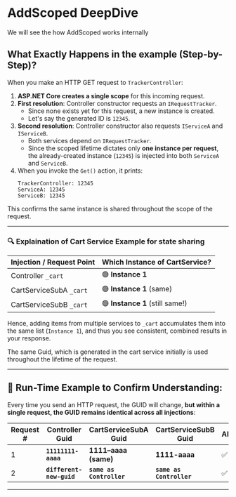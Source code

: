 ﻿# AddScoped DeepDive

We will see the how AddScoped works internally

## What Exactly Happens in the example (Step-by-Step)?

When you make an HTTP GET request to `TrackerController`:

1. **ASP.NET Core creates a single scope** for this incoming request.
2. **First resolution**: Controller constructor requests an `IRequestTracker`.  
   - Since none exists yet for this request, a new instance is created.
   - Let's say the generated ID is `12345`.
3. **Second resolution**: Controller constructor also requests `IServiceA` and `IServiceB`.  
   - Both services depend on `IRequestTracker`.
   - Since the scoped lifetime dictates only **one instance per request**, the already-created instance (`12345`) is injected into both `ServiceA` and `ServiceB`.
4. When you invoke the `Get()` action, it prints:
   ```
   TrackerController: 12345
   ServiceA: 12345
   ServiceB: 12345
   ```

This confirms the same instance is shared throughout the scope of the request.

---

### 🔍 **Explaination of Cart Service Example for state sharing**

| Injection / Request Point        | Which Instance of CartService?   |
|----------------------------------|----------------------------------|
| Controller `_cart`               | 🟢 **Instance 1**                |
| CartServiceSubA `_cart`                 | 🟢 **Instance 1** (same)         |
| CartServiceSubB `_cart`                 | 🟢 **Instance 1** (still same!)  |

Hence, adding items from multiple services to `_cart` accumulates them into the same list (`Instance 1`), and thus you see consistent, combined results in your response.

The same Guid, which is generated in the cart service initially is used throughout the lifetime of the request.

---

## **🎯 Run-Time Example to Confirm Understanding:**

Every time you send an HTTP request, the GUID will change, **but within a single request, the GUID remains identical across all injections**:

| Request # | Controller Guid                           | CartServiceSubA Guid                              | CartServiceSubB Guid                              | AllSame |
|-----------|-------------------------------------------|--------------------------------------------|--------------------------------------------|---------|
| 1         | **`11111111-aaaa`**                       | **1111–aaaa (same)**                       | **1111-aaaa**                              | ✅ Yes |
| 2         | **`different-new-guid`**                  | **`same as Controller`**                   | **`same as Controller`**                   | ✅ Yes |

---